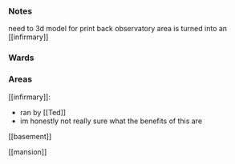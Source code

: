 ### Notes
need to 3d model for print
back observatory area is turned into an [[infirmary]]

### Wards

### Areas
[[infirmary]]:
- ran by [[Ted]]
- im honestly not really sure what the benefits of this are

[[basement]]

[[mansion]]